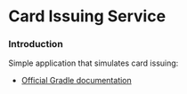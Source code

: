 # Card Issuing Service

### Introduction
Simple application that simulates card issuing:

* [Official Gradle documentation](https://docs.gradle.org)
